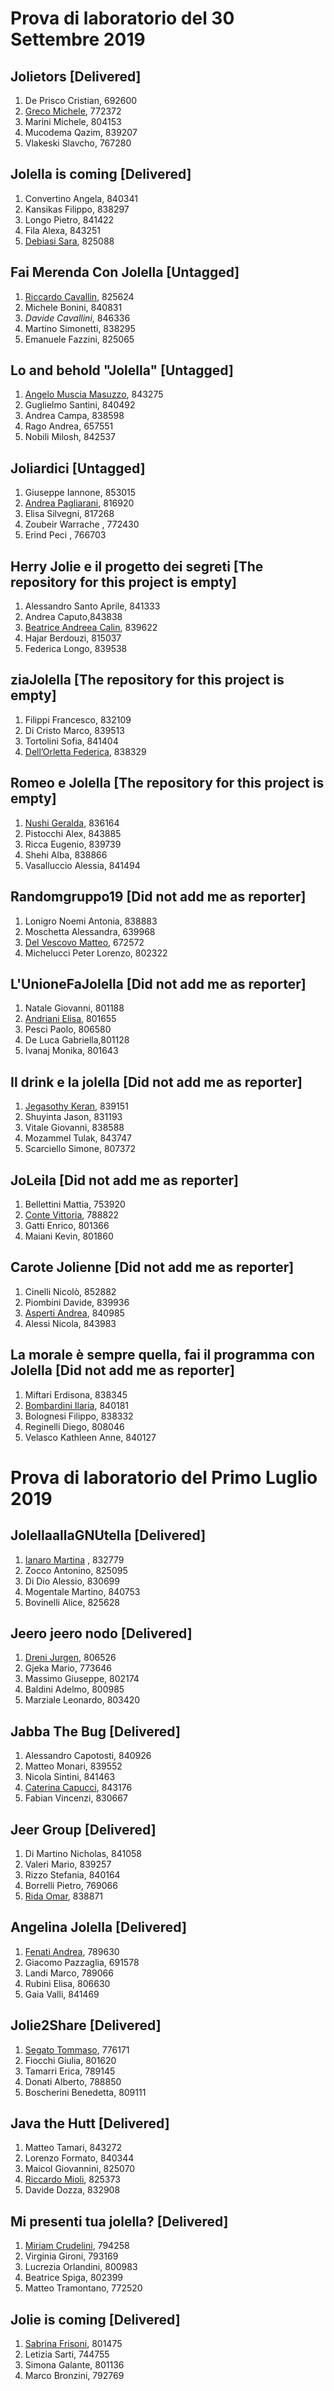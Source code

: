 # Prova di laboratorio del 30 Settembre 2019

Jolietors \[Delivered\]
---
1. De Prisco Cristian, 692600
2. [Greco Michele](mailto:michele.greco2@studio.unibo.it), 772372
3. Marini Michele, 804153
4. Mucodema Qazim, 839207
5. Vlakeski Slavcho, 767280

Jolella is coming \[Delivered\]
---
1. Convertino Angela, 840341
2. Kansikas Filippo, 838297
3. Longo Pietro, 841422
4. Fila Alexa, 843251
5. [Debiasi Sara](mailto:sara.debiasi@studio.unibo.it), 825088

Fai Merenda Con Jolella \[Untagged\]
---
1. [Riccardo Cavallin](mailto:riccardo.cavallin@studio.unibo.it ), 825624 
2. Michele Bonini, 840831 
3. _Davide Cavallini_, 846336 
4. Martino Simonetti, 838295 
5. Emanuele Fazzini, 825065 

Lo and behold "Jolella" \[Untagged\]
-----------------------
1. [Angelo Muscia Masuzzo](mailto:angelo.musciamasuzzo@studio.unibo.it), 843275
2. Guglielmo Santini, 840492
3. Andrea Campa, 838598
4. Rago Andrea, 657551
5. Nobili Milosh, 842537

Joliardici \[Untagged\]
---
1. Giuseppe Iannone, 853015
2. [Andrea Pagliarani](mailto:andrea.pagliarani6@studio.unibo.it), 816920
3. Elisa Silvegni, 817268
4. Zoubeir Warrache , 772430
5. Erind Peci , 766703

Herry Jolie e il progetto dei segreti \[The repository for this project is empty\]
---
1. Alessandro Santo Aprile, 841333 
2. Andrea Caputo,843838 
3. [Beatrice Andreea Calin](mailto:beatrice.calin2@studio.unibo.it), 839622 
4. Hajar Berdouzi, 815037 
5. Federica Longo, 839538  

ziaJolella \[The repository for this project is empty\]
---
1. Filippi Francesco, 832109
2. Di Cristo Marco, 839513
3. Tortolini Sofia, 841404
4. [Dell’Orletta Federica](mailto:federica.dellorletta@studio.unibo.it), 838329

Romeo e Jolella \[The repository for this project is empty\]
---
1. [Nushi Geralda](mailto:geralda.nushi@studio.unibo.it), 836164
2. Pistocchi Alex, 843885
3. Ricca Eugenio, 839739
4. Shehi Alba, 838866
5. Vasalluccio Alessia, 841494

Randomgruppo19 \[Did not add me as reporter\]
---
1. Lonigro Noemi Antonia, 838883 
2. Moschetta Alessandra, 639968 
3. [Del Vescovo Matteo](mailto:matteo.delvescovo@studio.unibo.it), 672572 
4. Michelucci Peter Lorenzo, 802322 

L'UnioneFaJolella \[Did not add me as reporter\]
-----------------
1. Natale Giovanni, 801188
2. [Andriani Elisa](mailto:elisa.andriani2@studio.unibo.it), 801655
3. Pesci Paolo, 806580
4. De Luca Gabriella,801128
5. Ivanaj Monika, 801643

Il drink e la jolella \[Did not add me as reporter\]
---
1. [Jegasothy Keran](mailto:keran.jegasothy@studio.unibo.it), 839151
2. Shuyinta Jason, 831193
3. Vitale Giovanni, 838588
4. Mozammel Tulak, 843747
5. Scarciello Simone, 807372

JoLeila \[Did not add me as reporter\]
---
1. Bellettini Mattia, 753920
2. [Conte Vittoria](mailto:vittoria.conte@studio.unibo.it), 788822
3. Gatti Enrico, 801366
4. Maiani Kevin, 801860

Carote Jolienne \[Did not add me as reporter\]
---
1. Cinelli Nicolò, 852882
2. Piombini Davide, 839936
3. [Asperti Andrea](mailto:andrea.asperti2@studio.unibo.it), 840985
4. Alessi Nicola, 843983

La morale è sempre quella, fai il programma con Jolella  \[Did not add me as reporter\]
---
1. Miftari Erdisona, 838345
2. [Bombardini Ilaria](mailto:ilaria.bombardini@studio.unibo.it), 840181
3. Bolognesi Filippo, 838332
4. Reginelli Diego, 808046
5. Velasco Kathleen Anne, 840127

# Prova di laboratorio del Primo Luglio 2019

JolellaallaGNUtella \[Delivered\]
---------------------------------
1. [Ianaro Martina](mailto:martina.ianaro@studio.unibo.it) , 832779
2. Zocco Antonino, 825095
3. Di Dio Alessio, 830699
4. Mogentale Martino, 840753
5. Bovinelli Alice, 825628

Jeero jeero nodo \[Delivered\]
------------------------------
1. [Dreni Jurgen](jurgen.dreni@studio.unibo.it), 806526
2. Gjeka Mario, 773646
3. Massimo Giuseppe, 802174
4. Baldini Adelmo, 800985
5. Marziale Leonardo, 803420

Jabba The Bug \[Delivered\]
---------------------------
1. Alessandro Capotosti, 840926
2. Matteo Monari, 839552
3. Nicola Sintini, 841463
4. [Caterina Capucci](mailto:caterina.capucci2@studio.unibo.it), 843176
5. Fabian Vincenzi, 830667

Jeer Group \[Delivered\]
------------------------
1. Di Martino Nicholas, 841058
2. Valeri Mario, 839257
3. Rizzo Stefania, 840164
4. Borrelli Pietro, 769066
5. [Rida Omar](mailto:omar.rida@studio.unibo.it), 838871

Angelina Jolella \[Delivered\]
---
1. [Fenati Andrea](mailto:andrea.fenati2@studio.unibo.it), 789630
2. Giacomo Pazzaglia, 691578
3. Landi Marco, 789066
4. Rubini Elisa, 806630
5. Gaia Valli, 841469

Jolie2Share \[Delivered\]
---
1. [Segato Tommaso](mailto:tommaso.segato@studio.unibo.it), 776171
2. Fiocchi Giulia, 801620
3. Tamarri Erica, 789145
4. Donati Alberto, 788850
5. Boscherini Benedetta, 809111

Java the Hutt \[Delivered\]
-------------
1. Matteo Tamari, 843272
2. Lorenzo Formato, 840344
3. Maicol Giovannini, 825070
4. [Riccardo Mioli](mailto:riccardo.mioli2@studio.unibo.it), 825373
5. Davide Dozza, 832908

Mi presenti tua jolella? \[Delivered\]
---
1. [Miriam Crudelini](mailto:miriam.crudelini@studio.unibo.it), 794258
2. Virginia Gironi, 793169
3. Lucrezia Orlandini, 800983
4. Beatrice Spiga, 802399
5. Matteo Tramontano, 772520

Jolie is coming \[Delivered\]
---
1. [Sabrina Frisoni](mailto:sabrina.frisoni@studio.unibo.it), 801475
2. Letizia Sarti, 744755
3. Simona Galante, 801136
4. Marco Bronzini, 792769
